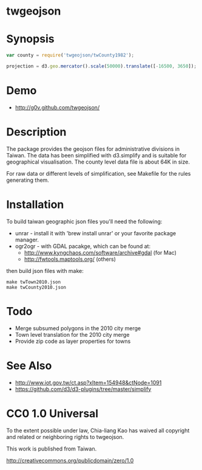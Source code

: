 twgeojson
============

# Synopsis

```javascript
var county = require('twgeojson/twCounty1982');

projection = d3.geo.mercator().scale(50000).translate([-16500, 3650]);
```

# Demo

* http://g0v.github.com/twgeojson/

# Description

The package provides the geojson files for administrative divisions in Taiwan.
The data has been simplified with d3.simplify and is suitable for geographical visualisation.
The county level data file is about 64K in size.

For raw data or different levels of simplification, see Makefile for the rules
generating them.

# Installation

To build taiwan geographic json files you'll need the following:
 * unrar - install it with 'brew install unrar' or your favorite package manager.
 * ogr2ogr - with GDAL pacakge, which can be found at:
   * http://www.kyngchaos.com/software/archive#gdal (for Mac) 
   * http://fwtools.maptools.org/ (others)

then build json files with make:

    make twTown2010.json
    make twCounty2010.json


# Todo

* Merge subsumed polygons in the 2010 city merge
* Town level translation for the 2010 city merge
* Provide zip code as layer properties for towns

# See Also

* http://www.iot.gov.tw/ct.asp?xItem=154948&ctNode=1091
* https://github.com/d3/d3-plugins/tree/master/simplify

# CC0 1.0 Universal

To the extent possible under law, Chia-liang Kao has waived all copyright
and related or neighboring rights to twgeojson.

This work is published from Taiwan.

http://creativecommons.org/publicdomain/zero/1.0

